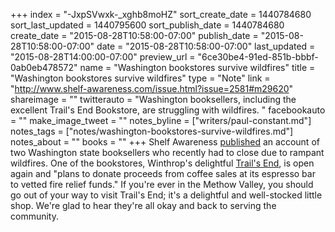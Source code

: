 +++
index = "-JxpSVwxk-_xghb8moHZ"
sort_create_date = 1440784680
sort_last_updated = 1440795600
sort_publish_date = 1440784680
create_date = "2015-08-28T10:58:00-07:00"
publish_date = "2015-08-28T10:58:00-07:00"
date = "2015-08-28T10:58:00-07:00"
last_updated = "2015-08-28T14:00:00-07:00"
preview_url = "6ce30be4-91ed-851b-bbbf-0ab0eb478572"
name = "Washington bookstores survive wildfires"
title = "Washington bookstores survive wildfires"
type = "Note"
link = "http://www.shelf-awareness.com/issue.html?issue=2581#m29620"
shareimage = ""
twitterauto = "Washington booksellers, including the excellent Trail's End Bookstore, are struggling with wildfires. "
facebookauto = ""
make_image_tweet = ""
notes_byline = ["writers/paul-constant.md"]
notes_tags = ["notes/washington-bookstores-survive-wildfires.md"]
notes_about = ""
books = ""
+++
Shelf Awareness [published](http://www.shelf-awareness.com/issue.html?issue=2581#m29620) an account of two Washington state booksellers who recently had to close due to rampant wildfires. One of the bookstores, Winthrop's delightful [Trail's End](http://www.trailsendbookstore.com/), is open again and "plans to donate proceeds from coffee sales at its espresso bar to vetted fire relief funds." If you're ever in the Methow Valley, you should go out of your way to visit Trail's End; it's a delightful and well-stocked little shop. We're glad to hear they're all okay and back to serving the community.